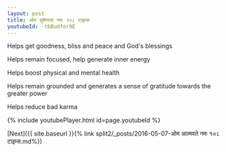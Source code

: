 ```yaml
---
layout: post
title: ओम सुषेणाया नमः १०८ टाइम्स
youtubeId: -tbBudfer9E
---
```

 
 
Helps get goodness, bliss and peace and God's blessings
 
Helps remain focused, help generate inner energy 
 
Helps boost physical and mental health 
 
Helps remain grounded and generates a sense of gratitude towards the greater power 
 
Helps reduce bad karma
 
 
 
 


{% include youtubePlayer.html id=page.youtubeId %}
 
[Next]({{ site.baseurl }}{% link  split2/_posts/2016-05-07-ओम आत्मवते नमः १०८ टाइम्स.md%})
 
